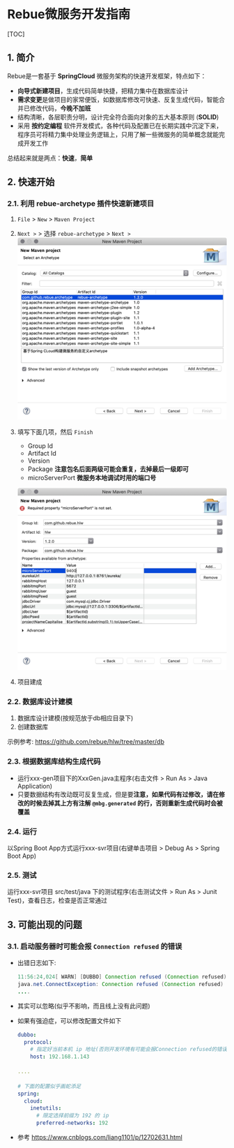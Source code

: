 # Rebue微服务开发指南

[TOC]

## 1. 简介

Rebue是一套基于 **SpringCloud** 微服务架构的快速开发框架，特点如下：

- **向导式新建项目**，生成代码简单快捷，把精力集中在数据库设计
- **需求变更**是做项目的家常便饭，如数据库修改可快速、反复生成代码，智能合并已修改代码，**今晚不加班**
- 结构清晰，各层职责分明，设计完全符合面向对象的五大基本原则 (**SOLID**)
- 采用 **按约定编程** 软件开发模式，各种代码及配置已在长期实践中沉淀下来，程序员可将精力集中处理业务逻辑上，只用了解一些微服务的简单概念就能完成开发工作

总结起来就是两点：**快速**，**简单**

## 2. 快速开始

### 2.1. 利用 rebue-archetype 插件快速新建项目

1. `File` > `New` > `Maven Project`
2. `Next >` > 选择 `rebue-archetype` > `Next >`
   ![选择archetype](./img/选择archetype.png)
3. 填写下面几项，然后 `Finish`
   - Group Id
   - Artifact Id
   - Version
   - Package **注意包名后面两级可能会重复，去掉最后一级即可**
   - microServerPort **微服务本地调试时用的端口号**

   ![配置参数](./img/配置参数.png)
4. 项目建成

### 2.2. 数据库设计建模

1. 数据库设计建模(按规范放于db相应目录下)
2. 创建数据库

示例参考: <https://github.com/rebue/hlw/tree/master/db>

### 2.3. 根据数据库结构生成代码

- 运行xxx-gen项目下的XxxGen.java主程序(右击文件 > Run As > Java Application)
- 只要数据结构有改动既可反复生成，但是要**注意，如果代码有过修改，请在修改的时候去掉其上方有注解 `@mbg.generated` 的行，否则重新生成代码时会被覆盖**

### 2.4. 运行

以Spring Boot App方式运行xxx-svr项目(右键单击项目 > Debug As > Spring Boot App)

### 2.5. 测试

运行xxx-svr项目 src/test/java 下的测试程序(右击测试文件 > Run As > Junit Test)，查看日志，检查是否正常通过

## 3. 可能出现的问题

### 3.1. 启动服务器时可能会报 `Connection refused` 的错误

- 出错日志如下:
  
  ```java
  11:56:24,024[ WARN] [DUBBO] Connection refused (Connection refused), dubbo version: 2.7.6, current host: 127.0.1.1[,,,]---org.apache.dubbo.config.ServiceConfig.findConfigedHosts(ServiceConfig.java:592) main
  java.net.ConnectException: Connection refused (Connection refused)
  ....
  ```

- 其实可以忽略(似乎不影响，而且线上没有此问题)
- 如果有强迫症，可以修改配置文件如下

  ```yaml
  dubbo:
    protocol:
      # 指定好当前本机 ip 地址(否则开发环境有可能会报Connection refused的错误)
      host: 192.168.1.143
  
  ....

  # 下面的配置似乎画蛇添足
  spring:
    cloud:
      inetutils:
        # 限定选择前缀为 192 的 ip
        preferred-networks: 192
  ```

- 参考
  <https://www.cnblogs.com/liang1101/p/12702631.html>
